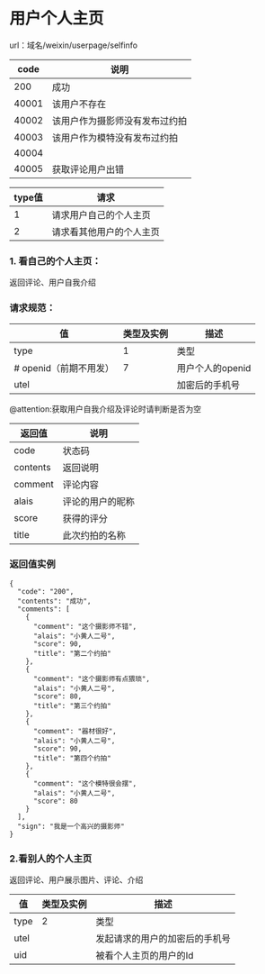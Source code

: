 # 用户个人主页

url：域名/weixin/userpage/selfinfo

| code  | 说明              |
| ----- | --------------- |
| 200   | 成功              |
| 40001 | 该用户不存在          |
| 40002 | 该用户作为摄影师没有发布过约拍 |
| 40003 | 该用户作为模特没有发布过约拍  |
| 40004 |                 |
| 40005 | 获取评论用户出错        |



| type值 | 请求           |
| ----- | ------------ |
| 1     | 请求用户自己的个人主页  |
| 2     | 请求看其他用户的个人主页 |



### 1.  看自己的个人主页：

返回评论、用户自我介绍

### 请求规范：

| 值               | 类型及实例 | 描述          |
| --------------- | ----- | ----------- |
| type            | 1     | 类型          |
| # openid（前期不用发） | 7     | 用户个人的openid |
| utel            |       | 加密后的手机号     |

@attention:获取用户自我介绍及评论时请判断是否为空

| 返回值      | 说明       |
| -------- | -------- |
| code     | 状态码      |
| contents | 返回说明     |
| comment  | 评论内容     |
| alais    | 评论的用户的昵称 |
| score    | 获得的评分    |
| title    | 此次约拍的名称  |

### 返回值实例

```
{
  "code": "200", 
  "contents": "成功", 
  "comments": [
    {
      "comment": "这个摄影师不错", 
      "alais": "小黄人二号", 
      "score": 90, 
      "title": "第二个约拍"
    }, 
    {
      "comment": "这个摄影师有点猥琐", 
      "alais": "小黄人二号", 
      "score": 80, 
      "title": "第三个约拍"
    }, 
    {
      "comment": "器材很好", 
      "alais": "小黄人二号", 
      "score": 90, 
      "title": "第四个约拍"
    }, 
    {
      "comment": "这个模特很会摆", 
      "alais": "小黄人二号", 
      "score": 80
    }
  ], 
  "sign": "我是一个高兴的摄影师"
}
```

### 2.看别人的个人主页

返回评论、用户展示图片、评论、介绍

| 值    | 类型及实例 | 描述              |
| ---- | ----- | --------------- |
| type | 2     | 类型              |
| utel |       | 发起请求的用户的加密后的手机号 |
| uid  |       | 被看个人主页的用户的Id    |



